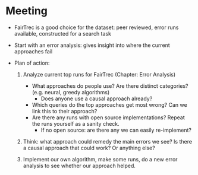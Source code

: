 # Meeting
- FairTrec is a good choice for the dataset: peer reviewed, error runs available, constructed for a search task

- Start with an error analysis: gives insight into where the current approaches fail
- Plan of action:
	1. Analyze current top runs for FairTrec (Chapter: Error Analysis)
		- What approaches do people use? Are there distinct categories? (e.g. neural, greedy algorithms)
			- Does anyone use a causal approach already?
		- Which queries do the top approaches get most wrong? Can we link this to their approach?
		- Are there any runs with open source implementations? Repeat the runs yourself as a sanity check.
			- If no open source: are there any we can easily re-implement?
		 
	2. Think: what approach could remedy the main errors we see? Is there a causal approach that could work? Or anything else?

	3. Implement our own algorithm, make some runs, do a new error analysis to see whether our approach helped.

